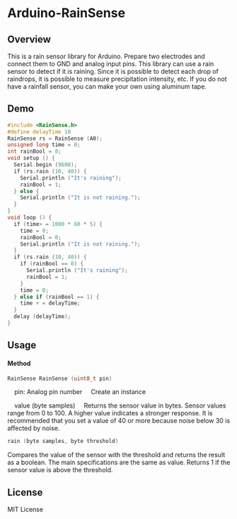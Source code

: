Arduino-RainSense
====

## Overview

This is a rain sensor library for Arduino. Prepare two electrodes and connect them to GND and analog input pins.
This library can use a rain sensor to detect if it is raining. Since it is possible to detect each drop of raindrops, it is possible to measure precipitation intensity, etc. If you do not have a rainfall sensor, you can make your own using aluminum tape.

## Demo

````cpp:example.ino
#include <RainSense.h>
#define delayTime 10
RainSense rs = RainSense (A0);
unsigned long time = 0;
int rainBool = 0;
void setup () {
  Serial.begin (9600);
  if (rs.rain (10, 40)) {
    Serial.println ("It's raining");
    rainBool = 1;
  } else {
    Serial.println ("It is not raining.");
  }
}
void loop () {
  if (time> = 1000 * 60 * 5) {
    time = 0;
    rainBool = 0;
    Serial.println ("It is not raining.");
  }
  if (rs.rain (10, 40)) {
    if (rainBool == 0) {
      Serial.println ("It's raining");
      rainBool = 1;
    }
    time = 0;
  } else if (rainBool == 1) {
    time + = delayTime;
  }
  delay (delayTime);
}
````

## Usage

#### Method

````cpp:example.ino
RainSense RainSense (uint8_t pin)
````

    pin: Analog pin number
    Create an instance

    value (byte samples)
    Returns the sensor value in bytes. Sensor values ​​range from 0 to 100. A higher value indicates a stronger response. It is recommended that you set a value of 40 or more because noise below 30 is affected by noise.

````cpp:example.ino
rain (byte samples, byte threshold)
````

Compares the value of the sensor with the threshold and returns the result as a boolean. The main specifications are the same as value. Returns 1 if the sensor value is above the threshold.

## License

MIT License
